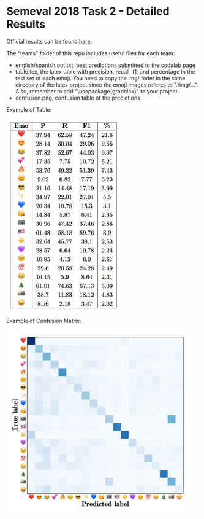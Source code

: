 Semeval 2018 Task 2 - Detailed Results
===== 

Official results can be found [here](https://goo.gl/P515KW).

The "teams" folder of this repo includes useful files for each team:
* english/spanish.out.txt, best predictions submitted to the codalab page
* table.tex, the latex table with precision, recall, f1, and percentage in the test set of each emoji. You need to copy the img/ foder in the same directory of the latex project since the emoji images referes to "./img/...". Also, remember to add "\usepackage{graphicx}" to your project.  
* confusion.png, confusion table of the predictions

Example of Table:

<img src="table_example.png" width="300">

Example of Confusion Matrix:

<img src="confusion_example.png" width="480">
